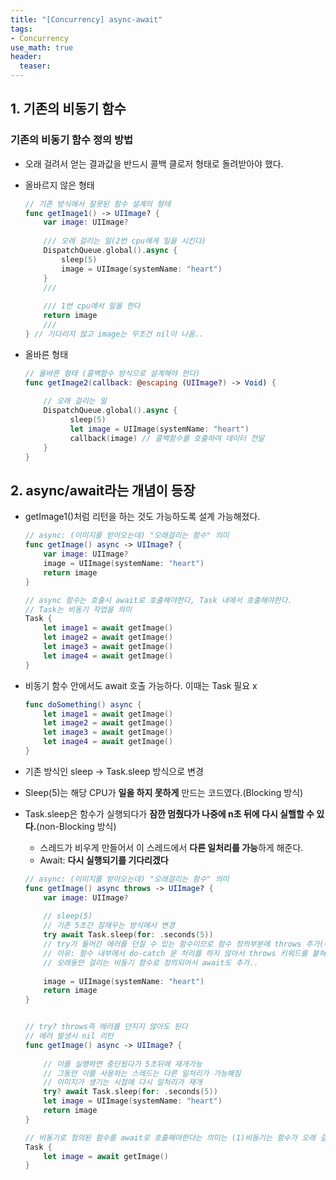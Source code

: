 ```yaml
---
title: "[Concurrency] async-await"
tags: 
- Concurrency
use_math: true
header: 
  teaser: 
---
```


## 1. 기존의 비동기 함수

### 기존의 비동기 함수 정의 방법

- 오래 걸려서 얻는 결과값을 반드시 콜백 클로저 형태로 돌려받아야 했다.
- 올바르지 않은 형태

  ```swift
  // 기존 방식에서 잘못된 함수 설계의 형태
  func getImage1() -> UIImage? {
      var image: UIImage?
      
      /// 오래 걸리는 일(2번 cpu에게 일을 시킨다)
      DispatchQueue.global().async { 
          sleep(5)
          image = UIImage(systemName: "heart")
      }
      ///
    
      /// 1번 cpu에서 일을 한다
      return image 
      ///
  } // 기다리지 않고 image는 무조건 nil이 나옴.. 
  ```

- 올바른 형태

  ```swift
  // 올바른 형태 (콜백함수 방식으로 설계해야 한다)
  func getImage2(callback: @escaping (UIImage?) -> Void) {
      
      // 오래 걸리는 일
      DispatchQueue.global().async {
            sleep(5)
        	let image = UIImage(systemName: "heart")
        	callback(image) // 콜백함수를 호출하여 데이터 전달
      }
  }
  ```

  

## 2. async/await라는 개념이 등장

- getImage1()처럼 리턴을 하는 것도 가능하도록 설계 가능해졌다.

  ```swift
  // async: (이미지를 받아오는데) "오래걸리는 함수" 의미
  func getImage() async -> UIImage? {
      var image: UIImage?
      image = UIImage(systemName: "heart")
      return image
  }
  
  // async 함수는 호출시 await로 호출해야한다, Task 내에서 호출해야한다.
  // Task는 비동기 작업을 의미
  Task {
      let image1 = await getImage()
      let image2 = await getImage()
      let image3 = await getImage()
      let image4 = await getImage()
  }
  ```

- 비동기 함수 안에서도 await 호출 가능하다. 이때는 Task 필요 x

  ```swift
  func doSomething() async {
      let image1 = await getImage()
      let image2 = await getImage()
      let image3 = await getImage()
      let image4 = await getImage()
  }
  ```

- 기존 방식인 sleep -> Task.sleep 방식으로 변경 
- Sleep(5)는 해당 CPU가 **일을 하지 못하게** 만드는 코드였다.(Blocking 방식)
- Task.sleep은 함수가 실행되다가 **잠깐 멈췄다가 나중에 n초 뒤에 다시 실핼할 수 있다.**(non-Blocking 방식)
  - 스레드가 비우게 만들어서 이 스레드에서 **다른 일처리를 가능**하게 해준다.
  - Await: **다시 실행되기를 기다리겠다**

  

  ```swift
  // async: (이미지를 받아오는데) "오래걸리는 함수" 의미
  func getImage() async throws -> UIImage? {
      var image: UIImage?
    
      // sleep(5)
      // 기존 5초간 잠재우는 방식에서 변경
      try await Task.sleep(for: .seconds(5)) 
      // try가 들어간 에러를 던질 수 있는 함수이므로 함수 정의부분에 throws 추가(에러를 다시 밖으로 던질 수 있어야 한다)
      // 이유: 함수 내부에서 do-catch 문 처리를 하지 않아서 throws 키워드를 붙혀야 한다
      // 오래동안 걸리는 비동기 함수로 정의되어서 await도 추가..
    	
      image = UIImage(systemName: "heart")
      return image
  }
  
  
  // try? throws즉 에러를 던지지 않아도 된다
  // 에러 발생시 nil 리턴
  func getImage() async -> UIImage? {
   
      // 이를 실행하면 중단됬다가 5초뒤에 재개가능
      // 그동안 이를 사용하는 스레드는 다른 일처리가 가능해짐
      // 이미지가 생기는 시점에 다시 일처리가 재개
      try? await Task.sleep(for: .seconds(5)) 
      let image = UIImage(systemName: "heart")
      return image
  }
  
  // 비동기로 정의된 함수를 await로 호출해야한다는 의미는 (1)비동기는 함수가 오래 걸릴 수 있는 함수임을 의미하기도 하지만 (2)잠시 멈췄다가 다시 실행될 수 있는 함수이다.
  Task {
      let image = await getImage()
  }
  ```

  
